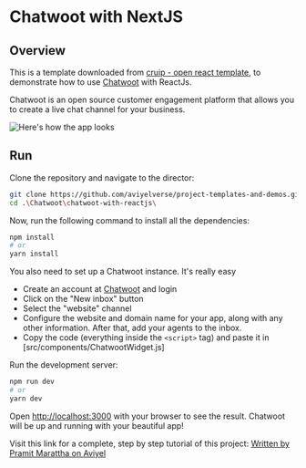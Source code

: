 # Chatwoot with NextJS

## Overview
This is a template downloaded from [cruip - open react template](https://github.com/cruip/open-react-template/), to demonstrate how to use [Chatwoot](https://chatwoot.com) with ReactJs.

Chatwoot is an open source customer engagement platform that allows you to create a live chat channel for your business.

![Here's how the app looks](https://user-images.githubusercontent.com/70439799/169525966-5e8a428c-f528-4bbb-8617-e39b9806a8e0.png)

## Run

Clone the repository and navigate to the director:
```bash
git clone https://github.com/aviyelverse/project-templates-and-demos.git
cd .\Chatwoot\chatwoot-with-reactjs\
```

Now, run the following command to install all the dependencies:

```bash
npm install
# or
yarn install
```

You also need to set up a Chatwoot instance. It's really easy

- Create an account at [Chatwoot](https://chatwoot.com) and login
- Click on the "New inbox" button
- Select the "website" channel
- Configure the website and domain name for your app, along with any other information. After that, add your agents to the inbox.
- Copy the code (everything inside the `<script>` tag) and paste it in [src/components/ChatwootWidget.js]

Run the development server:

```bash
npm run dev
# or
yarn dev
```

Open [http://localhost:3000](http://localhost:3000) with your browser to see the result. Chatwoot will be up and running with your beautiful app!

Visit this link for a complete, step by step tutorial of this project: [Written by Pramit Marattha on Aviyel](https://aviyel.com/post/2696/integrate-chatwoot-inside-the-react-project)  